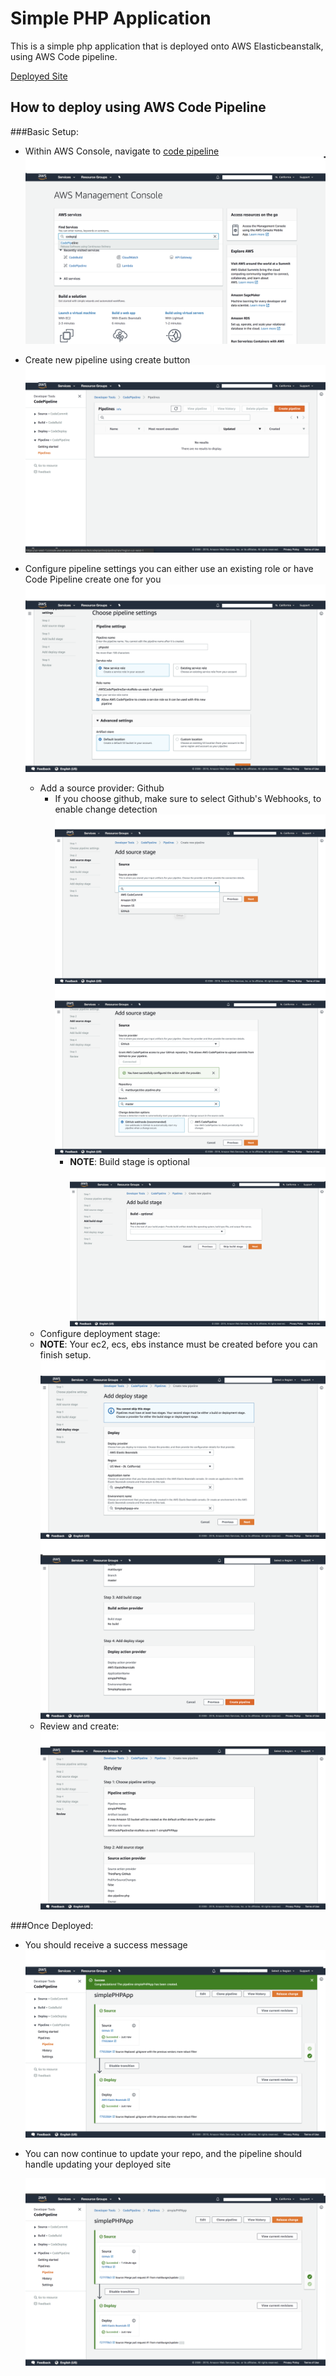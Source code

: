 # Simple PHP Application
This is a simple php application that is deployed onto AWS Elasticbeanstalk, using AWS Code pipeline.

[Deployed Site](http://simplephpapp.us-west-1.elasticbeanstalk.com/)


## How to deploy using AWS Code Pipeline

###Basic Setup:
* Within AWS Console, navigate to [code pipeline](https://us-east-2.console.aws.amazon.com/codesuite/codepipeline/start?region=us-east-2)
    ![code pipeline](./assets/codepipelinestart.png)

* Create new pipeline using create button
    ![create pipeline](./assets/create.png)
* Configure pipeline settings you can either use an existing role or have Code Pipeline create one for you
    ![configure pipeline](./assets/config.png)
    * Add a source provider: Github
      * If you choose github, make sure to select Github's Webhooks, to enable change detection 
        ![configure pipeline](./assets/source.png) 
        ![stage pipeline](./assets/stage1.png) 
        * **NOTE**: Build stage is optional
           ![build pipeline](./assets/build.png)
    * Configure deployment stage:
    *  **NOTE**: Your ec2, ecs, ebs instance must be created before you can finish setup.
       ![deploy pipeline](./assets/deploy.png)
       ![deploy pipeline](./assets/deploy2.png)
    * Review and create:
       ![Review pipeline](./assets/review.png)
  
  

###Once Deployed:
* You should receive a success message
  ![success pipeline](./assets/success.png)

* You can now continue to update your repo, and the pipeline should handle updating your deployed site

  ![deploy pipeline](./assets/update.png)

